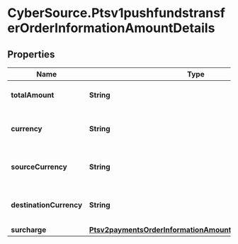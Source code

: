 # CyberSource.Ptsv1pushfundstransferOrderInformationAmountDetails

## Properties
Name | Type | Description | Notes
------------ | ------------- | ------------- | -------------
**totalAmount** | **String** | Grand total for the order. This value cannot be negative. You can include a decimal point (.), but no other special characters. CyberSource truncates the amount to the correct number of decimal places.  | 
**currency** | **String** | Use a 3-character alpha currency code for currency of the funds transfer.  ISO standard currencies: http://apps.cybersource.com/library/documentation/sbc/quickref/currencies.pdf  Currency must be supported by the processor.  | 
**sourceCurrency** | **String** | Use a 3-character alpha currency code for source currency of the funds transfer. Supported for card and bank account based cross border funds transfers.  ISO standard currencies: http://apps.cybersource.com/library/documentation/sbc/quickref/currencies.pdf  | [optional] 
**destinationCurrency** | **String** | Use a 3-character alpha currency code for destination currency of the funds transfer. Supported for card and bank account based cross border funds transfers.  ISO standard currencies: http://apps.cybersource.com/library/documentation/sbc/quickref/currencies.pdf  | [optional] 
**surcharge** | [**Ptsv2paymentsOrderInformationAmountDetailsOctsurcharge**](Ptsv2paymentsOrderInformationAmountDetailsOctsurcharge.md) |  | [optional] 


